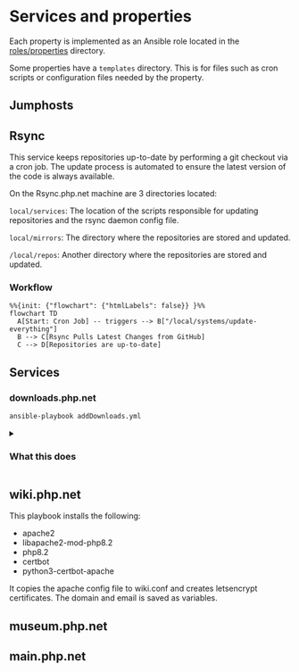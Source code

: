 # Services and properties

Each property is implemented as an Ansible role located in the [roles/properties](roles/properties) directory.

Some properties have a `templates` directory. This is for files such as cron scripts or configuration files needed by the property.

## Jumphosts

## Rsync

This service keeps repositories up-to-date by performing a git checkout via a cron job. The update process is automated to ensure the latest version of the code is always available.

On the Rsync.php.net machine are 3 directories located:

`local/services`: The location of the scripts responsible for updating repositories and the rsync daemon config file.
  
`local/mirrors`: The directory where the repositories are stored and updated.

`/local/repos`: Another directory where the repositories are stored and updated.

### Workflow
```mermaid
%%{init: {"flowchart": {"htmlLabels": false}} }%%
flowchart TD
  A[Start: Cron Job] -- triggers --> B["/local/systems/update-everything"]
  B --> C[Rsync Pulls Latest Changes from GitHub]
  C --> D[Repositories are up-to-date]
```

## Services

### downloads.php.net

```sh
ansible-playbook addDownloads.yml
```

<details>
  <summary>
    <h3>What this does</h3>
  </summary>

  This playbook installs the following software on a machine:
  - apache 2
  - libapache2-mod-php8.2
  - php8.2
  - certbot
  - python3-certbot-apache
  - openssl
  - apache2-utils

  It puts the `apache.conf`, a file with some secrets to `/local/this-box`.
  Further, it copies the apache config files for `downloads.php.net` and `shared.php.net`.
  It creates letsencrypt-certs for `downloads.php.net` and self-signed SSL certs for `shared.php.net`.

</details>

## wiki.php.net

This playbook installs the following:

- apache2
- libapache2-mod-php8.2
- php8.2
- certbot
- python3-certbot-apache

It copies the apache config file to wiki.conf and creates letsencrypt certificates.
The domain and email is saved as variables.

## museum.php.net

## main.php.net

